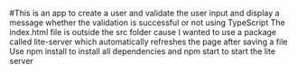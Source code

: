 #This is an app to create a user and validate the user input and display a message whether the validation is successful or not using TypeScript
The index.html file is outside the src folder cause I wanted to use a package called lite-server which automatically refreshes the page after saving a file
Use npm install to install all dependencies and npm start to start the lite server